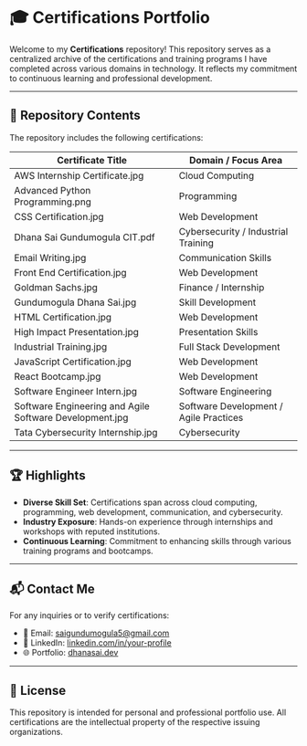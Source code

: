 # 🎓 Certifications Portfolio

Welcome to my **Certifications** repository! This repository serves as a centralized archive of the certifications and training programs I have completed across various domains in technology. It reflects my commitment to continuous learning and professional development.

---

## 📁 Repository Contents

The repository includes the following certifications:

| Certificate Title                                         | Domain / Focus Area                   |
|-----------------------------------------------------------|----------------------------------------|
| AWS Internship Certificate.jpg                            | Cloud Computing                        |
| Advanced Python Programming.png                           | Programming                            |
| CSS Certification.jpg                                     | Web Development                        |
| Dhana Sai Gundumogula CIT.pdf                             | Cybersecurity / Industrial Training    |
| Email Writing.jpg                                         | Communication Skills                   |
| Front End Certification.jpg                               | Web Development                        |
| Goldman Sachs.jpg                                         | Finance / Internship                   |
| Gundumogula Dhana Sai.jpg                                 | Skill Development                      |
| HTML Certification.jpg                                    | Web Development                        |
| High Impact Presentation.jpg                              | Presentation Skills                    |
| Industrial Training.jpg                                   | Full Stack Development                 |
| JavaScript Certification.jpg                              | Web Development                        |
| React Bootcamp.jpg                                        | Web Development                        |
| Software Engineer Intern.jpg                              | Software Engineering                   |
| Software Engineering and Agile Software Development.jpg   | Software Development / Agile Practices|
| Tata Cybersecurity Internship.jpg                         | Cybersecurity                          |

---

## 🏆 Highlights

- **Diverse Skill Set**: Certifications span across cloud computing, programming, web development, communication, and cybersecurity.
- **Industry Exposure**: Hands-on experience through internships and workshops with reputed institutions.
- **Continuous Learning**: Commitment to enhancing skills through various training programs and bootcamps.

---

## 📬 Contact Me

For any inquiries or to verify certifications:

- 📧 Email: [saigundumogula5@gmail.com](mailto:saigundumogula5@gmail.com)
- 🔗 LinkedIn: [linkedin.com/in/your-profile](https://linkedin.com/in/your-profile)
- 🌐 Portfolio: [dhanasai.dev](https://dhanasai.dev)

---

## 📄 License

This repository is intended for personal and professional portfolio use. All certifications are the intellectual property of the respective issuing organizations.
